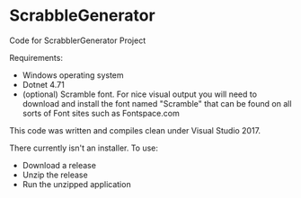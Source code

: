 # ScrabbleGenerator
Code for ScrabblerGenerator Project

Requirements:
* Windows operating system
* Dotnet 4.71
* (optional) Scramble font.  For nice visual output you will need to download and install the font named "Scramble" that can be found on all sorts of Font sites such as Fontspace.com

This code was written and compiles clean under Visual Studio 2017.

There currently isn't an installer.  To use:
* Download a release
* Unzip the release
* Run the unzipped application
